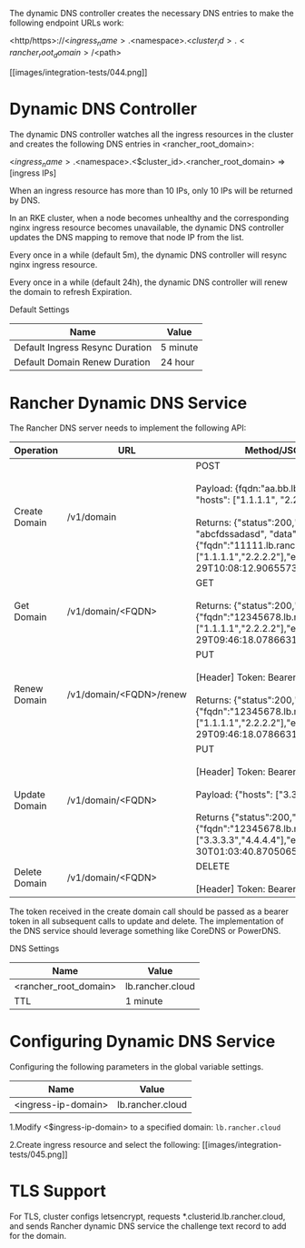 The dynamic DNS controller creates the necessary DNS entries to make the following endpoint URLs work:

<http/https>://<$ingress_name>.<$namespace>.<$cluster_id>.<rancher_root_domain>/<$path>

[[images/integration-tests/044.png]]

<h1>Dynamic DNS Controller</h1>

The dynamic DNS controller watches all the ingress resources in the cluster and creates the following DNS entries in <rancher_root_domain>:

<$ingress_name>.<$namespace>.<$cluster_id>.<rancher_root_domain> => [ingress IPs]

When an ingress resource has more than 10 IPs, only 10 IPs will be returned by DNS.

In an RKE cluster, when a node becomes unhealthy and the corresponding nginx ingress resource becomes unavailable, the dynamic DNS controller updates the DNS mapping to remove that node IP from the list.

Every once in a while (default 5m), the dynamic DNS controller will resync nginx ingress resource.

Every once in a while (default 24h), the dynamic DNS controller will renew the domain to refresh Expiration.

Default Settings

| Name | Value |
| ----- | ---- |
| Default Ingress Resync Duration | 5 minute |
| Default Domain Renew Duration | 24 hour |


<h1>Rancher Dynamic DNS Service</h1>

The Rancher DNS server needs to implement the following API:

| Operation   |  URL  |  Method/JSON Payload |
|-----------|------|------|
| Create Domain	| /v1/domain	| POST <br> <br> Payload: {fqdn:"aa.bb.lb.rancher.cloud", "hosts": ["1.1.1.1", "2.2.2.2"]} <br> <br> Returns: {"status":200,"msg":"", "token": "abcfdssadasd", "data":{"fqdn":"11111.lb.rancher.cloud","hosts":["1.1.1.1","2.2.2.2"],"expiration":"2018-04-29T10:08:12.906557355Z"}}|
| Get Domain	| /v1/domain/&lt;FQDN&gt; | GET <br> <br> Returns: {"status":200,"msg":"","data":{"fqdn":"12345678.lb.rancher.cloud","hosts":["1.1.1.1","2.2.2.2"],"expiration":"2018-04-29T09:46:18.078663181Z"}}
| Renew Domain	| /v1/domain/&lt;FQDN&gt;/renew	| PUT <br> <br>[Header] Token: Bearer XXX <br> <br> Returns:  {"status":200,"msg":"","data":{"fqdn":"12345678.lb.rancher.cloud","hosts":["1.1.1.1","2.2.2.2"],"expiration":"2018-05-29T09:46:18.078663181Z"} |
| Update Domain	| /v1/domain/&lt;FQDN&gt;	| PUT <br> <br>[Header] Token: Bearer XXX <br> <br> Payload: {"hosts": ["3.3.3.3", "4.4.4.4"]} <br> <br> Returns {"status":200,"msg":"","data":{"fqdn":"12345678.lb.rancher.cloud","hosts":["3.3.3.3","4.4.4.4"],"expiration":"2018-04-30T01:03:40.870506511Z"}} |
| Delete Domain	| /v1/domain/&lt;FQDN&gt;	| DELETE <br> <br>[Header] Token: Bearer XXX

The token received in the create domain call should be passed as a bearer token in all subsequent calls to update and delete. The implementation of the DNS service should leverage something like CoreDNS or PowerDNS.

DNS Settings

| Name | Value |
| ----- | ---- |
| &lt;rancher_root_domain&gt; | lb.rancher.cloud |
| TTL | 1 minute |

<h1>Configuring Dynamic DNS Service</h1>

Configuring the following parameters in the global variable settings.

| Name | Value |
| ----- | ---- |
| &lt;ingress-ip-domain&gt; | lb.rancher.cloud | 

1.Modify <$ingress-ip-domain> to a specified domain: `lb.rancher.cloud`

2.Create ingress resource and select the following:
[[images/integration-tests/045.png]]

<h1>TLS Support</h1>
For TLS,  cluster configs letsencrypt, requests  *.clusterid.lb.rancher.cloud, and sends Rancher dynamic DNS service the challenge text record to add for the domain.